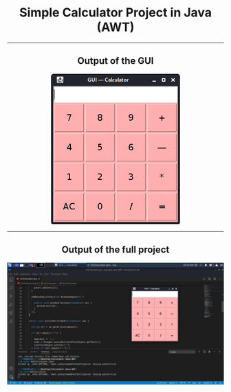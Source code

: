 
<h1 align="center">
 Simple Calculator Project in Java (AWT)
 </h1>
<hr>

<h2 align="center"> Output of the GUI </h2>
<div align ="center">

![Output of the GUI Window](https://github.com/IsratIJK/Calculator-Java-AWT/blob/main/img/output.png)

</div>
<hr>

<h2 align="center"> Output of the full project </h2>

![Output of the full project](https://github.com/IsratIJK/Calculator-Java-AWT/blob/main/img/Output%20with%20code.png?raw=true)


